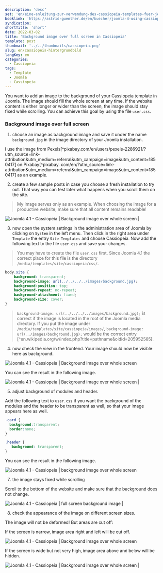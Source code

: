 ```yaml
---
description: 'desc'
set: 'en/eine-anleitung-zur-verwendung-des-cassiopeia-templates-fuer-joomla-4-themen'
booklink: 'https://astrid-guenther.de/en/buecher/joomla-4-using-cassiopeia'
syndication:
shortTitle: 'short'
date: 2022-03-02
title: 'Background image over full screen in Cassiopeia'
template: post
thumbnail: '../../thumbnails/cassiopeia.png'
slug: en/cassiopeia-hintergrundbild
langKey: en
categories:
  - Cassiopeia
tags:
  - Template
  - Joomla
  - Cassiopeia
---
```


You want to add an image to the background of your Cassiopeia template in Joomla. The image should fill the whole screen at any time. If the website content is either longer or wider than the screen, the image should stay fixed while scrolling. You can achieve this goal by using the file `user.css`. 

### Background image over full screen

1. choose an image as background image and save it under the name `background.jpg` in the image directory of your Joomla installation.

I use the image from Pexels[^pixabay.com/en/users/pexels-2286921/?utm_source=link-attribution&amp;utm_medium=referral&amp;utm_campaign=image&amp;utm_content=1850417] on Pixabay[^pixabay. com/en/?utm_source=link-attribution&amp;utm_medium=referral&amp;utm_campaign=image&amp;utm_content=1850417] as an example.

2. create a few sample posts in case you choose a fresh installation to try out. That way you can test later what happens when you scroll them on the site.

> My image serves only as an example. When choosing the image for a productive website, make sure that all content remains readable!

![Joomla 4.1 - Cassiopeia | Background image over whole screen | ](/images/c1_hintergrund.png)

3. now open the system settings in the administration area of Joomla by clicking on `System` in the left menu. Then click in the right area under `Template` the entry `Site Templates` and choose Cassiopeia. Now add the following text to the file `user.css` and save your changes.

> You may have to create the file `user.css` first. Since Joomla 4.1 the correct place for this file is the directory `/media/templates/site/cassiopeia/css/`.

```css
body.site {
	background: transparent;
	background-image: url(../../../../images/background.jpg);
	background-position: top;
	background-repeat: no-repeat;
	background-attachment: fixed;
	background-size: cover;
}
```

> `background-image: url(../../../../images/background.jpg);` is correct if the image is located in the root of the Joomla media directory. If you put the image under `/media/templates/site/cassiopeia/images/`, `background-image: url(../images/background.jpg);` would be the correct entry [^en.wikipedia.org/w/index.php?title=pathname&oldid=205952565].

4. now check the view in the frontend. Your image should now be visible here as background.

![Joomla 4.1 - Cassiopeia | Background image over whole screen ](/images/c2_hintergrund.png)

You can see the result in the following image.

![Joomla 4.1 - Cassiopeia | Background image over whole screen | ](/images/c3_hintergrund.png)

5. adjust background of modules and header.

Add the following text to `user.css` if you want the background of the modules and the header to be transparent as well, so that your image appears here as well.

```css
.card {
  background:transparent;
  border:none;
}

.header {
   background: transparent;
}
```
You can see the result in the following image.

![Joomla 4.1 - Cassiopeia | background image over whole screen ](/images/c4_hintergrund.png)

7. the image stays fixed while scrolling

Scroll to the bottom of the website and make sure that the background does not change.

![Joomla 4.1 - Cassiopeia | full screen background image | ](/images/c5_hintergrund.png)

8. check the appearance of the image on different screen sizes.

The image will not be deformed! But areas are cut off:

If the screen is narrow, image area right and left will be cut off.

![Joomla 4.1 - Cassiopeia | Background image over whole screen ](/images/c6_hintergrund.png)

If the screen is wide but not very high, image area above and below will be hidden.

![Joomla 4.1 - Cassiopeia | Background image over whole screen | ](/images/c6a_hintergrund.png)
<img src="https://vg05.met.vgwort.de/na/7612d32f83da4248a09815fd0a6ef730" width="1" height="1" alt="">
